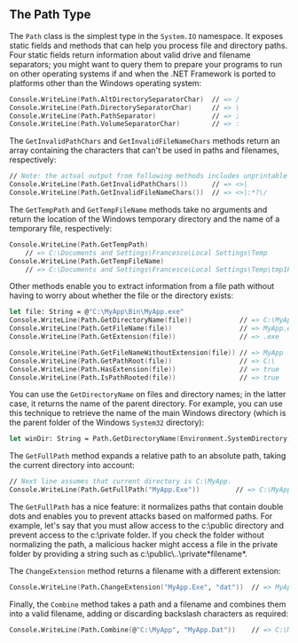 ## The Path Type

The `Path` class is the simplest type in the `System.IO` namespace. It exposes static fields and methods that can help you process file and directory paths. Four static fields return information about valid drive and filename separators; you might want to query them to prepare your programs to run on other operating systems if and when the .NET Framework is ported to platforms other than the Windows operating system:

``` FSharp
Console.WriteLine(Path.AltDirectorySeparatorChar)  // => /
Console.WriteLine(Path.DirectorySeparatorChar)     // => \
Console.WriteLine(Path.PathSeparator)              // => ;
Console.WriteLine(Path.VolumeSeparatorChar)        // => :
```

The `GetInvalidPathChars` and `GetInvalidFileNameChars` methods return an array containing the characters that can't be used in paths and filenames, respectively:

``` FSharp
// Note: the actual output from following methods includes unprintable characters.
Console.WriteLine(Path.GetInvalidPathChars())      // => <>|
Console.WriteLine(Path.GetInvalidFileNameChars())  // => <>|:*?\/
```

The `GetTempPath` and `GetTempFileName` methods take no arguments and return the location of the Windows temporary directory and the name of a temporary file, respectively:

``` FSharp
Console.WriteLine(Path.GetTempPath)
    // => C:\Documents and Settings\Francesco\Local Settings\Temp
Console.WriteLine(Path.GetTempFileName)
    // => C:\Documents and Settings\Francesco\Local Settings\Temp\tmp1FC7.tmp
```

Other methods enable you to extract information from a file path without having to worry about whether the file or the directory exists:

``` FSharp
let file: String = @"C:\MyApp\Bin\MyApp.exe"
Console.WriteLine(Path.GetDirectoryName(file))            // => C:\MyApp\Bin
Console.WriteLine(Path.GetFileName(file))                 // => MyApp.exe
Console.WriteLine(Path.GetExtension(file))                // => .exe

Console.WriteLine(Path.GetFileNameWithoutExtension(file)) // => MyApp
Console.WriteLine(Path.GetPathRoot(file))                 // => C:\
Console.WriteLine(Path.HasExtension(file))                // => true
Console.WriteLine(Path.IsPathRooted(file))                // => true
```

You can use the `GetDirectoryName` on files and directory names; in the latter case, it returns the name of the parent directory. For example, you can use this technique to retrieve the name of the main Windows directory (which is the parent folder of the Windows `System32` directory):

``` FSharp
let winDir: String = Path.GetDirectoryName(Environment.SystemDirectory)
```

The `GetFullPath` method expands a relative path to an absolute path, taking the current directory into account:

``` FSharp
// Next line assumes that current directory is C:\MyApp.
Console.WriteLine(Path.GetFullPath("MyApp.Exe"))         // => C:\MyApp\MyApp.Exe
```

The `GetFullPath` has a nice feature: it normalizes paths that contain double dots and enables you to prevent attacks based on malformed paths. For example, let's say that you must allow access to the c:\public directory and prevent access to the c:\private folder. If you check the folder without normalizing the path, a malicious hacker might access a file in the private folder by providing a string such as c:\public\‥\private\*filename*.

The `ChangeExtension` method returns a filename with a different extension:

``` FSharp
Console.WriteLine(Path.ChangeExtension("MyApp.Exe", "dat"))  // => MyApp.dat
```

Finally, the `Combine` method takes a path and a filename and combines them into a valid filename, adding or discarding backslash characters as required:

``` FSharp
Console.WriteLine(Path.Combine(@"C:\MyApp", "MyApp.Dat"))    // => C:\MyApp\MyApp.Dat
```